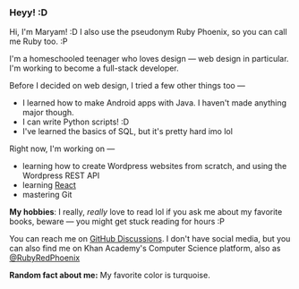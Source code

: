 ### Heyy! :D
Hi, I'm Maryam! :D I also use the pseudonym Ruby Phoenix, so you can call me Ruby too. :P

I'm a homeschooled teenager who loves design — web design in particular. I'm working to become a full-stack developer. 

Before I decided on web design, I tried a few other things too —
* I learned how to make Android apps with Java. I haven't made anything major though.
* I can write Python scripts! :D
* I've learned the basics of SQL, but it's pretty hard imo lol

Right now, I'm working on —
* learning how to create Wordpress websites from scratch, and using the Wordpress REST API
* learning [React](https://reactjs.org/)
* mastering Git

**My hobbies**: I really, _really_ love to read lol if you ask me about my favorite books, beware — you might get stuck reading for hours :P

You can reach me on [GitHub Discussions](https://github.com/RubyRedPhoenix/RubyRedPhoenix/discussions/1). I don't have social media, but you can also find me on Khan Academy's Computer Science platform, also as [@RubyRedPhoenix](https://www.khanacademy.org/profile/RubyRedPhoenix/)

**Random fact about me:** My favorite color is turquoise.

<!--
- 🔭 I’m currently working on ...
- 🌱 I’m currently learning ...
- 👯 I’m looking to collaborate on ...
- 🤔 I’m looking for help with ...
- 💬 Ask me about ...
- 📫 How to reach me: ...
- 😄 Pronouns: ...
- ⚡ Fun fact: ...
-->
